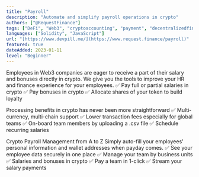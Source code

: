 ```yaml
---
title: "Payroll"
description: "Automate and simplify payroll operations in crypto"
authors: ["@RequestFinance"]
tags: ["DeFi", "Web3", "cryptoaccounting", "payment", "decentralizedfinance"]
languages: ["Solidity", "JavaScript"]
url: "[https://www.devpill.me/](https://www.request.finance/payroll)"
featured: true
dateAdded: 2023-01-11
level: "Beginner"
---
```

Employees in Web3 companies are eager to receive a part of their salary and bonuses directly in crypto. We give you the tools to improve your HR and finance experience for your employees.‍
✅ Pay full or partial salaries in crypto
✅ Pay bonuses in crypto
✅ Allocate shares of your token to build loyalty

Processing benefits in crypto has never been more straightforward
✅ Multi-currency, multi-chain support
✅ Lower transaction fees especially for global teams
✅ On-board team members by uploading a .csv file
✅ Schedule recurring salaries

Crypto Payroll Management from A to Z
Simply auto-fill your employees' personal information and wallet addresses when payday comes.
✅ See your employee data securely in one place
✅ Manage your team by business units
✅ Salaries and bonuses in crypto
✅ Pay a team in 1-click
✅ Stream your salary payments
